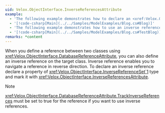 ```yaml
---
uid: Velox.ObjectInterface.InverseReferencesAttribute
example:
  - 'The following example demonstrates how to declare an <xref:Velox.ObjectInterface.InverseReferencesAttribute> property.'
  - '[!code-csharp[Main](../../Samples/ModelExamples/Blog.cs#Blog)]'
  - 'The following example demonstrates how to use an inverse reference.'
  - '[!code-csharp[Main](../../Samples/ModelExamples/Blog.cs#TestBlog)]'
remarks: *content
---
```

When you define a reference between two classes using <xref:Velox.ObjectInterface.DatabaseReferenceAttribute>, you can also define an inverse reference on the target class. Inverse reference enables you to navigate a reference in reverse direction. To declare an inverse reference declare a property of <xref:Velox.ObjectInterface.InverseReferenceSet`1> type and mark it with <xref:Velox.ObjectInterface.InverseReferencesAttribute>.

> [!NOTE]
> <xref:Velox.ObjectInterface.DatabaseReferenceAttribute.TrackInverseReferences> must be set to true for the reference if you want to use inverse references.